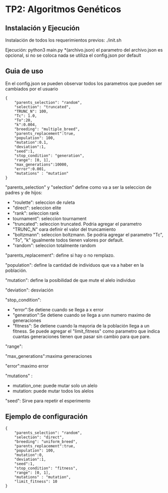 # TP2: Algoritmos Genéticos

## Instalación y Ejecución
Instalación de todos los requerimientos previos: ./init.sh

Ejecución: python3 main.py *(archivo.json)
el parametro del archivo.json es opcional, si no se coloca nada se utiliza el config.json por default

## Guia de uso
En el config.json se pueden observar todos los parametros que pueden ser cambiados por el usuario

```
{
    "parents_selection": "random",
    "selection": "truncated",
    "TRUNC_N": 100,
    "Tc": 1.0,
    "To":20,
    "k":0.004,
    "breeding": "multiple_breed",
    "parents_replacement":true,
    "population": 100,
    "mutation":0.1,
    "deviation":1,
    "seed":1,
    "stop_condition": "generation",
    "range": [0, 1],
    "max_generations":10000,
    "error":0.001,
    "mutations" : "mutation"
}
```

"parents_selection" y "selection" define como va a ser la seleccion de padres y de hijos:
- "roulette": seleccion de ruleta
- "direct": seleccion elite
- "rank": seleccion rank
- tournament": seleccion tournament
- "truncated": seleccion truncated. Podria agregar el parametro "TRUNC_N" oara definir el valor del truncamiento
- "boltzmann": seleccion boltzmann. Se podria agregar el parametro "Tc", "To", "k" igualmente todos tienen valores por default.
- "random": seleccion totalmente random

"parents_replacement": define si hay o no remplazo.

"population": define la cantidad de individuos que va a haber en la población.

"mutation": define la posibilidad de que mute el alelo individuo

"deviation": desviación 

"stop_condition": 
- "error":Se detiene cuando se llega a x error
- "generation":Se detiene cuando se llega a unn numero maximo de generaciones
- "fitness": Se detiene cuando la mayoria de la población llega a un fitness. Se puede agregar el  "limit_fitness" como parametro que indica cuantas generaciones tienen que pasar sin cambio para que pare.

"range":
    
"max_generations":maxima generaciones
    
"error":maximo error

"mutations" : 
- mutation_one: puede mutar solo un alelo
- mutation: puede mutar todos los alelos 

"seed":
Sirve para repetir el esperimento

## Ejemplo de configuración
```
{
    "parents_selection": "random",
    "selection": "direct",
    "breeding": "uniform_breed",
    "parents_replacement":true,
    "population": 100,
    "mutation":0,
    "deviation":1,
    "seed":1,
    "stop_condition": "fitness",
    "range": [0, 1],
    "mutations" : "mutation",
    "limit_fitness": 10
}
```
